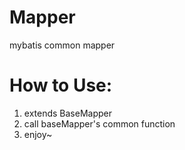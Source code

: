 # Mapper
mybatis common mapper

# How to Use:
1. extends BaseMapper
2. call baseMapper's common function
3. enjoy~
